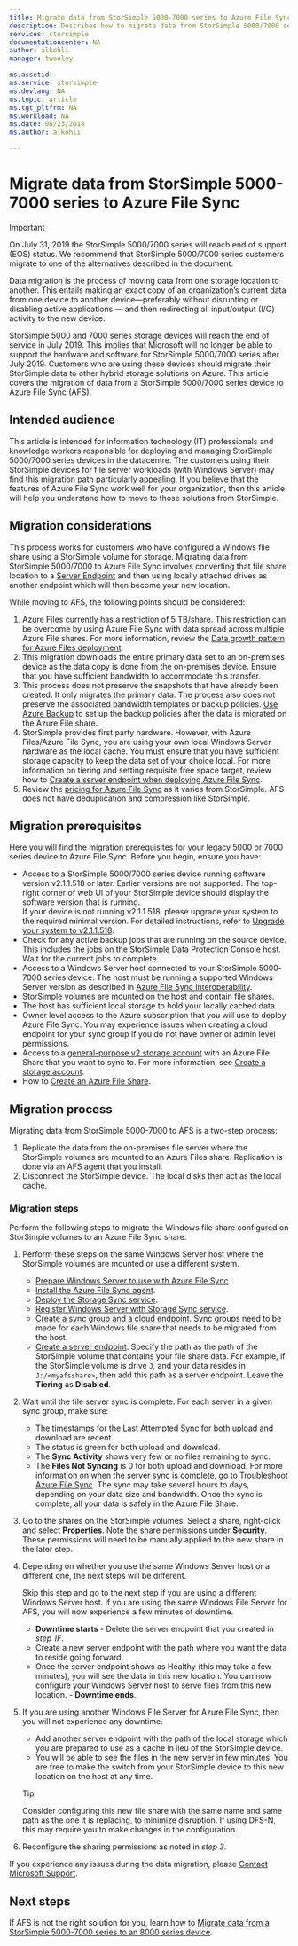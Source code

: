 ```yaml
---
title: Migrate data from StorSimple 5000-7000 series to Azure File Sync| Microsoft Docs
description: Describes how to migrate data from StorSimple 5000/7000 series to Azure File Sync (AFS).
services: storsimple
documentationcenter: NA
author: alkohli
manager: twooley

ms.assetid: 
ms.service: storsimple
ms.devlang: NA
ms.topic: article
ms.tgt_pltfrm: NA
ms.workload: NA
ms.date: 08/23/2018 
ms.author: alkohli

---
```

# Migrate data from StorSimple 5000-7000 series to Azure File Sync

> [!IMPORTANT]
> On July 31, 2019 the StorSimple 5000/7000 series will reach end of support (EOS) status. We recommend that StorSimple 5000/7000 series customers migrate to one of the alternatives described in the document.

Data migration is the process of moving data from one storage location to another. This entails making an exact copy of an organization’s current data from one device to another device—preferably without disrupting or disabling active applications — and then redirecting all input/output (I/O) activity to the new device. 

StorSimple 5000 and 7000 series storage devices will reach the end of service in July 2019. This implies that Microsoft will no longer be able to support the hardware and software for StorSimple 5000/7000 series after July 2019. Customers who are using these devices should migrate their StorSimple data to other hybrid storage solutions on Azure. This article covers the migration of data from a StorSimple 5000/7000 series device to Azure File Sync (AFS).

## Intended audience

This article is intended for information technology (IT) professionals and knowledge workers responsible for deploying and managing StorSimple 5000/7000 series devices in the datacentre. The customers using their StorSimple devices for file server workloads (with Windows Server) may find this migration path particularly appealing. If you believe that the features of Azure File Sync work well for your organization, then this article will help you understand how to move to those solutions from StorSimple.

## Migration considerations

This process works for customers who have configured a Windows file share using a StorSimple volume for storage. Migrating data from StorSimple 5000/7000 to Azure File Sync involves converting that file share location to a [Server Endpoint](https://docs.microsoft.com/azure/storage/files/storage-sync-files-planning) and then using locally attached drives as another endpoint which will then become your new location. 

While moving to AFS, the following points should be considered:

1. Azure Files currently has a restriction of 5 TB/share. This restriction can be overcome by using Azure File Sync with data spread across multiple Azure File shares. For more information, review the [Data growth pattern for Azure Files deployment](https://docs.microsoft.com/azure/storage/files/storage-files-planning).
2. This migration downloads the entire primary data set to an on-premises device as the data copy is done from the on-premises device. Ensure that you have sufficient bandwidth to accommodate this transfer.
3. This process does not preserve the snapshots that have already been created. It only migrates the primary data. The process also does not preserve the associated bandwidth templates or backup policies. [Use Azure Backup](https://docs.microsoft.com/azure/backup/backup-azure-files) to set up the backup policies after the data is migrated on the Azure File share.
4. StorSimple provides first party hardware. However, with Azure Files/Azure File Sync, you are using your own local Windows Server hardware as the local cache. You must ensure that you have sufficient storage capacity to keep the data set of your choice local. For more information on tiering and setting requisite free space target, review how to [Create a server endpoint when deploying Azure File Sync](https://docs.microsoft.com/azure/storage/files/storage-sync-files-deployment-guide?tabs=portal). 
5. Review the [pricing for Azure File Sync](https://azure.microsoft.com/pricing/details/storage/files/) as it varies from StorSimple. AFS does not have deduplication and compression like StorSimple.

## Migration prerequisites

Here you will find the migration prerequisites for your legacy 5000 or 7000 series device to Azure File Sync.
Before you begin, ensure you have:

- Access to a StorSimple 5000/7000 series device running software version v2.1.1.518 or later. Earlier versions are not supported. The top-right corner of web UI of your StorSimple device should display the software version that is running.  
    If your device is not running v2.1.1.518, please upgrade your system to the required minimal version. For detailed instructions, refer to [Upgrade your system to v2.1.1.518](http://onlinehelp.storsimple.com/111_Appliance/6_System_Upgrade_Guides/Current_(v2.1.1)/000_Software_Patch_Upgrade_Guide_v2.1.1.518).
- Check for any active backup jobs that are running on the source device. This includes the jobs on the StorSimple Data Protection Console host. Wait for the current jobs to complete. 
- Access to a Windows Server host connected to your StorSimple 5000-7000 series device. The host must be running a supported Windows Server version as described in [Azure File Sync interoperability](https://docs.microsoft.com/azure/storage/files/storage-sync-files-planning).
- StorSimple volumes are mounted on the host and contain file shares.
- The host has sufficient local storage to hold your locally cached data.
- Owner level access to the Azure subscription that you will use to deploy Azure File Sync. You may experience issues when creating a cloud endpoint for your sync group if you do not have owner or admin level permissions.
- Access to a [general-purpose v2 storage account](https://docs.microsoft.com/azure/storage/common/storage-account-overview) with an Azure File Share that you want to sync to. For more information, see [Create a storage account](https://docs.microsoft.com/azure/storage/common/storage-quickstart-create-account).
 - How to [Create an Azure File Share](https://docs.microsoft.com/azure/storage/files/storage-how-to-create-file-share#create-file-share-through-the-azure-portal).

## Migration process

Migrating data from StorSimple 5000-7000 to AFS is a two-step process:
1.	Replicate the data from the on-premises file server where the StorSimple volumes are mounted to an Azure Files share.  Replication is done via an AFS agent that you install.
2.	Disconnect the StorSimple device. The local disks then act as the local cache.

### Migration steps

Perform the following steps to migrate the Windows file share configured on StorSimple volumes to an Azure File Sync share. 
1.	Perform these steps on the same Windows Server host where the StorSimple volumes are mounted or use a different system. 
    - [Prepare Windows Server to use with Azure File Sync](https://docs.microsoft.com/azure/storage/files/storage-sync-files-deployment-guide#prepare-windows-server-to-use-with-azure-file-sync).
    - [Install the Azure File Sync agent](https://docs.microsoft.com/azure/storage/files/storage-sync-files-deployment-guide#install-the-azure-file-sync-agent).
    - [Deploy the Storage Sync service](https://docs.microsoft.com/azure/storage/files/storage-sync-files-deployment-guide#deploy-the-storage-sync-service). 
    - [Register Windows Server with Storage Sync service](https://docs.microsoft.com/azure/storage/files/storage-sync-files-deployment-guide#register-windows-server-with-storage-sync-service). 
    - [Create a sync group and a cloud endpoint](https://docs.microsoft.com/azure/storage/files/storage-sync-files-deployment-guide#create-a-sync-group-and-a-cloud-endpoint). Sync groups need to be made for each Windows file share that needs to be migrated from the host.
    - [Create a server endpoint](https://docs.microsoft.com/azure/storage/files/storage-sync-files-deployment-guide?tabs=portal#create-a-server-endpoint). Specify the path as the path of the StorSimple volume that contains your file share data. For example, if the StorSimple volume is drive `J`, and your data resides in `J:/<myafsshare>`, then add this path as a server endpoint. Leave the **Tiering** as **Disabled**.
2.	Wait until the file server sync is complete. For each server in a given sync group, make sure:
    - The timestamps for the Last Attempted Sync for both upload and download are recent.
    - The status is green for both upload and download.
    - The **Sync Activity** shows very few or no files remaining to sync.
    - The **Files Not Syncing** is 0 for both upload and download.
    For more information on when the server sync is complete, go to [Troubleshoot Azure File Sync](https://docs.microsoft.com/azure/storage/files/storage-sync-files-troubleshoot?tabs=portal1%2Cportal#how-do-i-know-if-my-servers-are-in-sync-with-each-other). The sync may take several hours to days, depending on your data size and bandwidth. Once the sync is complete, all your data is safely in the Azure File Share. 
3.	Go to the shares on the StorSimple volumes. Select a share, right-click and select **Properties**. Note the share permissions under **Security**. These permissions will need to be manually applied to the new share in the later step.
4.	Depending on whether you use the same Windows Server host or a different one, the next steps will be different.

    Skip this step and go to the next step if you are using a different Windows Server host. If you are using the same Windows File Server for AFS, you will now experience a few minutes of downtime. 
    - **Downtime starts** - Delete the server endpoint that you created in *step 1F*. 
    - Create a new server endpoint with the path where you want the data to reside going forward.
    - Once the server endpoint shows as Healthy (this may take a few minutes), you will see the data in this new location. You can now configure your Windows Server host to serve files from this new location. - **Downtime ends**.
5.	If you are using another Windows File Server for Azure File Sync, then you will not experience any downtime. 
    - Add another server endpoint with the path of the local storage which you are prepared to use as a cache in lieu of the StorSimple device. 
    - You will be able to see the files in the new server in few minutes. You are free to make the switch from your StorSimple device to this new location on the host at any time.

    > [!TIP] 
    > Consider configuring this new file share with the same name and same path as the one it is replacing, to minimize disruption. If using DFS-N, this may require you to make changes in the configuration.
6.	Reconfigure the sharing permissions as noted in *step 3*.

If you experience any issues during the data migration, please [Contact Microsoft Support](storsimple-8000-contact-microsoft-support.md). 



## Next steps

If AFS is not the right solution for you, learn how to [Migrate data from a StorSimple 5000-7000 series to an 8000 series device](storsimple-8000-migrate-from-5000-7000.md).

